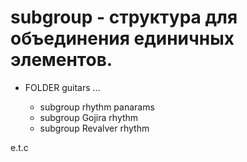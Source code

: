 # subgroup - структура для объединения единичных элементов.

- FOLDER guitars
  ...

  - subgroup rhythm panarams
  - subgroup Gojira rhythm
  - subgroup Revalver rhythm

e.t.c
